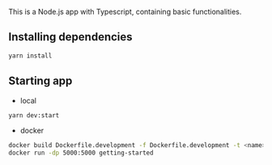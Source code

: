 This is a Node.js app with Typescript, containing basic functionalities.

## Installing dependencies

```bash
yarn install
```

## Starting app

- local

```bash
yarn dev:start
```

- docker

```bash
docker build Dockerfile.development -f Dockerfile.development -t <name>
docker run -dp 5000:5000 getting-started
```
